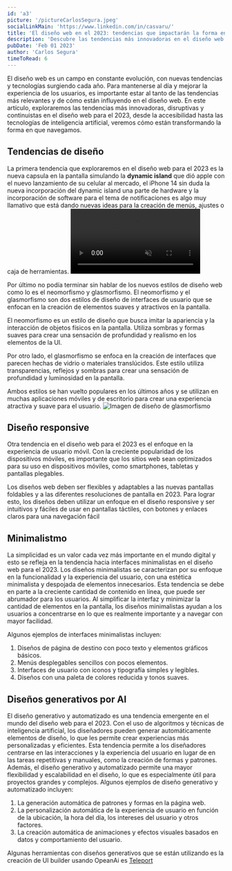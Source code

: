```yaml
---
id: 'a3'
picture: '/pictureCarlosSegura.jpeg'
socialLinkMain: 'https://www.linkedin.com/in/casvaru/'
title: 'El diseño web en el 2023: tendencias que impactarán la forma en que navegamos'
description: 'Descubre las tendencias más innovadoras en el diseño web para 2023 con las nuevas herramientas generativas, diseños e interfaces minimalistas, accesibilidad y mucho más. Accesibilidad, experiencia de usuario, navegación y tecnologías en un solo artículo.'
pubDate: 'Feb 01 2023'
author: 'Carlos Segura'
timeToRead: 6
---
```


El diseño web es un campo en constante evolución, con nuevas tendencias y tecnologías surgiendo cada año. Para mantenerse al día y mejorar la experiencia de los usuarios, es importante estar al tanto de las tendencias más relevantes y de cómo están influyendo en el diseño web. En este artículo, exploraremos las tendencias más innovadoras, disruptivas y continuistas en el diseño web para el 2023, desde la accesibilidad hasta las tecnologías de inteligencia artificial, veremos cómo están transformando la forma en que navegamos.

## Tendencias de diseño

La primera tendencia que exploraremos en el diseño web para el 2023 es la nueva capsula en la pantalla simulando la **dynamic island** que dió apple con el nuevo lanzamiento de su celular al mercado, el iPhone 14 sin duda la nueva incorporación del dynamic island una parte de hardware y la incorporación de software para el tema de notificaciones es algo muy llamativo que está dando nuevas ideas para la creación de menús, ajustes o caja de herramientas.
<picture>
  <video loop muted autoplay src="/230201dynamicux.webm">
</picture>

Por último no podía terminar sin hablar de los nuevos estilos de diseño web como lo es el neomorfismo y glasmorfismo. El neomorfismo y el glasmorfismo son dos estilos de diseño de interfaces de usuario que se enfocan en la creación de elementos suaves y atractivos en la pantalla.

El neomorfismo es un estilo de diseño que busca imitar la apariencia y la interacción de objetos físicos en la pantalla. Utiliza sombras y formas suaves para crear una sensación de profundidad y realismo en los elementos de la UI.

Por otro lado, el glasmorfismo se enfoca en la creación de interfaces que parecen hechas de vidrio o materiales translúcidos. Este estilo utiliza transparencias, reflejos y sombras para crear una sensación de profundidad y luminosidad en la pantalla.

Ambos estilos se han vuelto populares en los últimos años y se utilizan en muchas aplicaciones móviles y de escritorio para crear una experiencia atractiva y suave para el usuario.
![Imagen de diseño de glasmorfismo](/230201glasmorfismo.webp)

## Diseño responsive

Otra tendencia en el diseño web para el 2023 es el enfoque en la experiencia de usuario móvil. Con la creciente popularidad de los dispositivos móviles, es importante que los sitios web sean optimizados para su uso en dispositivos móviles, como smartphones, tabletas y pantallas plegables.

Los diseños web deben ser flexibles y adaptables a las nuevas pantallas foldables y a las diferentes resoluciones de pantalla en 2023. Para lograr esto, los diseños deben utilizar un enfoque en el diseño responsive y ser intuitivos y fáciles de usar en pantallas táctiles, con botones y enlaces claros para una navegación fácil

## Minimalistmo

La simplicidad es un valor cada vez más importante en el mundo digital y esto se refleja en la tendencia hacia interfaces minimalistas en el diseño web para el 2023. Los diseños minimalistas se caracterizan por su enfoque en la funcionalidad y la experiencia del usuario, con una estética minimalista y despojada de elementos innecesarios.
Esta tendencia se debe en parte a la creciente cantidad de contenido en línea, que puede ser abrumador para los usuarios. Al simplificar la interfaz y minimizar la cantidad de elementos en la pantalla, los diseños minimalistas ayudan a los usuarios a concentrarse en lo que es realmente importante y a navegar con mayor facilidad.

Algunos ejemplos de interfaces minimalistas incluyen:

  1. Diseños de página de destino con poco texto y elementos gráficos básicos.
  2. Menús desplegables sencillos con pocos elementos.
  3. Interfaces de usuario con iconos y tipografía simples y legibles.
  4. Diseños con una paleta de colores reducida y tonos suaves.

## Diseños generativos por AI

El diseño generativo y automatizado es una tendencia emergente en el mundo del diseño web para el 2023. Con el uso de algoritmos y técnicas de inteligencia artificial, los diseñadores pueden generar automáticamente elementos de diseño, lo que les permite crear experiencias más personalizadas y eficientes.
Esta tendencia permite a los diseñadores centrarse en las interacciones y la experiencia del usuario en lugar de en las tareas repetitivas y manuales, como la creación de formas y patrones. Además, el diseño generativo y automatizado permite una mayor flexibilidad y escalabilidad en el diseño, lo que es especialmente útil para proyectos grandes y complejos.
Algunos ejemplos de diseño generativo y automatizado incluyen:
  1. La generación automática de patrones y formas en la página web.
  2. La personalización automática de la experiencia de usuario en función de la ubicación, la hora del día, los intereses del usuario y otros factores.
  3. La creación automática de animaciones y efectos visuales basados en datos y comportamiento del usuario.

Algunas herramientas con diseños generativos que se están utilizando es la creación de UI builder usando OpeanAi es [Teleport](https://teleporthq.io/ai-website-builder)